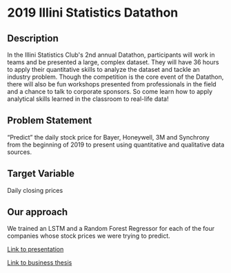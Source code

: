# 2019 Illini Statistics Datathon

## Description
In the Illini Statistics Club's 2nd annual Datathon, participants will work in teams and be presented a large, complex dataset. They will have 36 hours to apply their quantitative skills to analyze the dataset and tackle an industry problem. Though the competition is the core event of the Datathon, there will also be fun workshops presented from professionals in the field and a chance to talk to corporate sponsors. So come learn how to apply analytical skills learned in the classroom to real-life data!

## Problem Statement
“Predict” the daily stock price for Bayer, Honeywell, 3M and Synchrony from the beginning of 2019 to present using quantitative and qualitative data sources.

## Target Variable
Daily closing prices


## Our approach

We trained an LSTM and a Random Forest Regressor for each of the four companies whose stock prices we were trying to predict.

[Link to presentation](https://docs.google.com/presentation/d/1qx68fOe24hWx3unDKybXOo7yEOLRiglqVIRrKWqjLBg/edit?usp=sharing)

[Link to business thesis](https://docs.google.com/document/d/1kCpWRBZcaNePt3X0s1gj4_vuMvv9tEQdmaVYndi0cKo/edit?usp=sharing)

